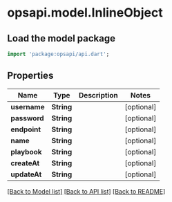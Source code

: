 # opsapi.model.InlineObject

## Load the model package
```dart
import 'package:opsapi/api.dart';
```

## Properties
Name | Type | Description | Notes
------------ | ------------- | ------------- | -------------
**username** | **String** |  | [optional] 
**password** | **String** |  | [optional] 
**endpoint** | **String** |  | [optional] 
**name** | **String** |  | [optional] 
**playbook** | **String** |  | [optional] 
**createAt** | **String** |  | [optional] 
**updateAt** | **String** |  | [optional] 

[[Back to Model list]](../README.md#documentation-for-models) [[Back to API list]](../README.md#documentation-for-api-endpoints) [[Back to README]](../README.md)


